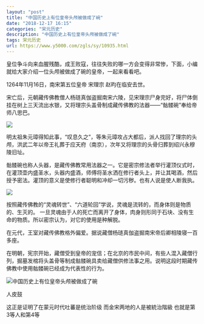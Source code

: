 ```yaml
---
layout: "post"
title: "中国历史上有位皇帝头颅被做成了碗"
date: "2018-12-17 16:15"
categories: "宋元历史"
description: "中国历史上有位皇帝头颅被做成了碗"
tags: 宋元历史
url: https://www.y5000.com/zgls/sy/10935.html
---
```






皇位争斗向来血腥残酷，成王败寇，往往失败的哪一方会变得非常惨，下面，小编就给大家介绍一位头颅被做成了碗的皇帝，一起来看看吧。

1264年11月16日，南宋第五位皇帝 宋理宗 赵昀在临安去世。

宋亡后，元朝藏传佛教僧人杨琏真伽盗掘南宋六陵，见宋理宗尸身完好，将尸体倒挂在树上三天流出水银，又将理宗头盖骨制成藏传佛教的法器——“骷髅碗”奉给帝师八思巴。

![](https://img.y5000.com/uploads/allimg/170116/1622392464-0.jpg)

明太祖朱元璋得知此事，“叹息久之”，等朱元璋攻占大都后，派人找回了理宗的头颅，洪武二年以帝王礼葬于应天府（南京），次年又将理宗的头骨归葬到绍兴永穆陵旧址。

骷髅碗也称人头器，是藏传佛教常用法器之一。它是密宗修法者举行灌顶仪式时，在灌顶壶内盛圣水，头器内盛酒，师傅将圣水洒在修行者头上，并让其喝酒，然后授予密法。灌顶的意义是使修行者聪明和冲却一切污秽。也有人说是使人断我执。

![](https://img.y5000.com/uploads/allimg/170116/1622394607-1.jpg)

按照藏传佛教的“灵魂转世”、“六道轮回”学说，灵魂是流转的，而身体则是物质的、生灭的。
一旦灵魂由于人的死亡而离开了身体，肉身则形同于石块、没有生命的物质。所以密宗认为，对它的使用是种解脱。

在元代，王室对藏传佛教格外偏爱。据说藏僧杨琏真伽盗掘南宋帝后卿相陵寝一百多座。

在明朝，宪宗开始，藏僧受到皇帝的宠信；在北京的市民中间，有些人混入藏僧行列，掘墓发棺将头盖骨等制成骷髅碗具卖给藏僧供修法事之用。说明这段时期藏传佛教中使用骷髅碗已经成为代表性的行为。

![中国历史上有位皇帝头颅被做成了碗](/uploads/allimg/170116/6-1F116161J2146.JPG)

人皮鼓

这正是证明了在蒙元时代吐蕃是统治阶级 而金宋两地的人是被統治階級 也就是第3等人和第4等
